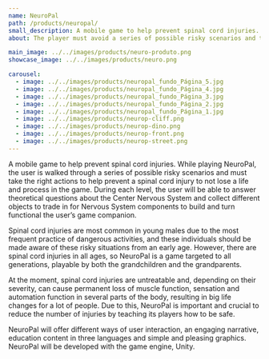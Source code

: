 ```yaml
---
name: NeuroPal
path: /products/neuropal/
small_description: A mobile game to help prevent spinal cord injuries. The player must avoid a series of possible risky scenarios and take the right actions to prevent an injury.
about: The player must avoid a series of possible risky scenarios and take the right actions to prevent a spinal cord injury. During each level, the user will be able to answer theoretical questions about the Center Nervous System and collect different objects to trade in for Nervous System components to build the user’s game companion.

main_image: ../../images/products/neuro-produto.png
showcase_image: ../../images/products/neuro.png

carousel:
  - image: ../../images/products/neuropal_fundo_Página_5.jpg
  - image: ../../images/products/neuropal_fundo_Página_4.jpg
  - image: ../../images/products/neuropal_fundo_Página_3.jpg
  - image: ../../images/products/neuropal_fundo_Página_2.jpg
  - image: ../../images/products/neuropal_fundo_Página_1.jpg
  - image: ../../images/products/neurop-cliff.png
  - image: ../../images/products/neurop-dino.png
  - image: ../../images/products/neurop-front.png
  - image: ../../images/products/neurop-street.png
---
```


A mobile game to help prevent spinal cord injuries. While playing NeuroPal, the user is walked through a series of possible risky scenarios and must take the right actions to help prevent a spinal cord injury to not lose a life and process in the game. During each level, the user will be able to answer theoretical questions about the Center Nervous System and collect different objects to trade in for Nervous System components to build and turn functional the user’s game companion.

Spinal cord injuries are most common in young males due to the most frequent practice of dangerous activities, and these individuals should be made aware of these risky situations from an early age. However, there are spinal cord injuries in all ages, so NeuroPal is a game targeted to all generations, playable by both the grandchildren and the grandparents.

At the moment, spinal cord injuries are untreatable and, depending on their severity, can cause permanent loss of muscle function, sensation and automation function in several parts of the body, resulting in big life changes for a lot of people. Due to this, NeuroPal is important and crucial to reduce the number of injuries by teaching its players how to be safe.

NeuroPal will offer different ways of user interaction, an engaging narrative, education content in three languages and simple and pleasing graphics. NeuroPal will be developed with the game engine, Unity.
